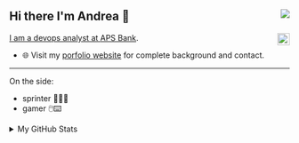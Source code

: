 ## Hi there I'm Andrea 👋 <img src = "https://gpvc.arturio.dev/arogan178" align = "right" >
 <a href="https://www.linkedin.com/in/andrea-bugeja" target="_blank" rel="nofollow"><img align="right" alt="Andrea's Linkdein" width="22px" src="https://cdn.jsdelivr.net/npm/simple-icons@v3/icons/linkedin.svg" />

I am a devops analyst at [APS Bank](https://www.apsbank.com.mt/). 

- 🌐 Visit my [porfolio website](www.andreabugeja.me) for complete background and contact.
----
On the side: 
  - sprinter 🏃🏽‍♂️
  - gamer 🖱️⌨️

<details>
<summary>My GitHub Stats</summary>
<p align = "center">
  <img src = "https://github-readme-stats.vercel.app/api?username=arogan178&theme=dark&hide_border=false&count_private=true" width = 320>
  <img src = "https://github-readme-streak-stats.herokuapp.com?user=arogan178&theme=dark&hide_border=false&count_private=true" width = 350>
  <img src = "https://github-readme-stats.vercel.app/api/top-langs/?username=arogan178&layout=compact&theme=dark" width = 300>
</p>
</details>
